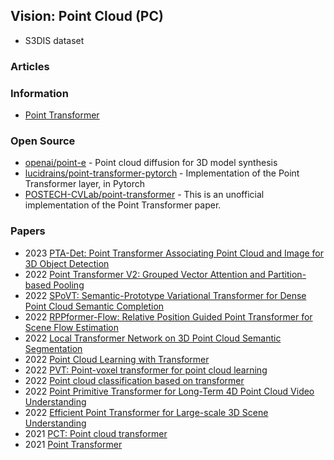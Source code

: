 ## Vision: Point Cloud (PC)


- S3DIS dataset

### Articles



### Information
- [Point Transformer](https://deepai.org/publication/point-transformer)


### Open Source
- [openai/point-e](https://github.com/openai/point-e) - Point cloud diffusion for 3D model synthesis
- [lucidrains/point-transformer-pytorch](https://github.com/lucidrains/point-transformer-pytorch) - Implementation of the Point Transformer layer, in Pytorch
- [POSTECH-CVLab/point-transformer](https://github.com/POSTECH-CVLab/point-transformer) - This is an unofficial implementation of the Point Transformer paper.



### Papers
- 2023 [PTA-Det: Point Transformer Associating Point Cloud and Image for 3D Object Detection](https://www.mdpi.com/1424-8220/23/6/3229)
- 2022 [Point Transformer V2: Grouped Vector Attention and Partition-based Pooling ](https://arxiv.org/abs/2210.05666)
- 2022 [SPoVT: Semantic-Prototype Variational Transformer for Dense Point Cloud Semantic Completion](https://research.nvidia.com/publication/2022-11_spovt-semantic-prototype-variational-transformer-dense-point-cloud-semantic)
- 2022 [RPPformer-Flow: Relative Position Guided Point Transformer for Scene Flow Estimation](https://dl.acm.org/doi/abs/10.1145/3503161.3547771)
- 2022 [Local Transformer Network on 3D Point Cloud Semantic Segmentation](https://mdpi-res.com/d_attachment/information/information-13-00198/article_deploy/information-13-00198-v3.pdf)
- 2022 [Point Cloud Learning with Transformer](https://assets.researchsquare.com/files/rs-2200447/v1_covered.pdf)
- 2022 [PVT: Point-voxel transformer for point cloud learning](https://onlinelibrary.wiley.com/doi/abs/10.1002/int.23073)
- 2022 [Point cloud classification based on transformer](https://www.sciencedirect.com/science/article/pii/S0045790622006309)
- 2022 [Point Primitive Transformer for Long-Term 4D Point Cloud Video Understanding](https://www.ecva.net/papers/eccv_2022/papers_ECCV/papers/136890018.pdf)
- 2022 [Efficient Point Transformer for Large-scale 3D Scene Understanding](https://openreview.net/forum?id=3SUToIxuIT3)
- 2021 [PCT: Point cloud transformer](https://d-nb.info/1234895854/34)
- 2021 [Point Transformer](https://arxiv.org/abs/2012.09164)
